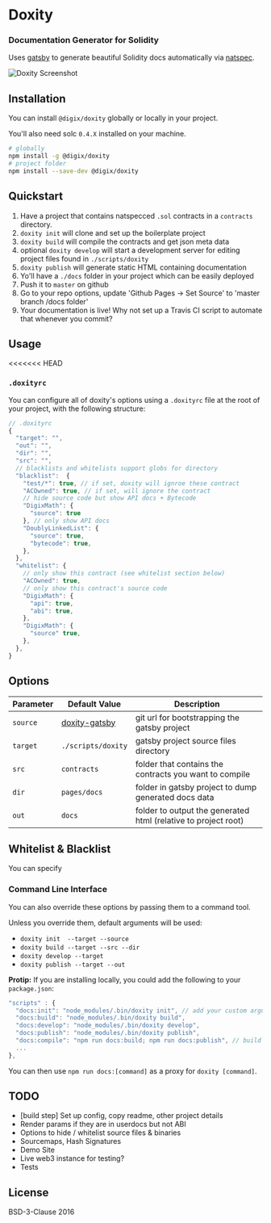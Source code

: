 # Doxity

### Documentation Generator for Solidity

Uses [gatsby](https://github.com/gatsbyjs/gatsby) to generate beautiful Solidity docs automatically via [natspec](https://github.com/ethereum/wiki/wiki/Ethereum-Natural-Specification-Format).

![Doxity Screenshot](http://i.imgur.com/9S6COQE.png)

## Installation

You can install `@digix/doxity` globally or locally in your project. 

You'll also need solc `0.4.X` installed on your machine.

```bash
# globally
npm install -g @digix/doxity
# project folder
npm install --save-dev @digix/doxity
```

## Quickstart

1. Have a project that contains natspecced `.sol` contracts in a `contracts` directory.
1. `doxity init` will clone and set up the boilerplate project
1. `doxity build` will compile the contracts and get json meta data
1. optional `doxity develop` will start a development server for editing project files found in `./scripts/doxity`
1. `doxity publish` will generate static HTML containing documentation
1. Yo'll have a `./docs` folder in your project which can be easily deployed
1. Push it to `master` on github
1. Go to your repo options, update 'Github Pages -> Set Source' to 'master branch /docs folder'
1. Your documentation is live! Why not set up a Travis CI script to automate that whenever you commit?

## Usage

<<<<<<< HEAD
### `.doxityrc`

You can configure all of doxity's options using a `.doxityrc` file at the root of your project, with the following structure:

```javascript
// .doxityrc
{
  "target": "",
  "out": "",
  "dir": "",
  "src": "",
  // blacklists and whitelists support globs for directory
  "blacklist":  {
    "test/*": true, // if set, doxity will ignroe these contract
    "ACOwned": true, // if set, will ignore the contract
    // hide source code but show API docs + Bytecode
    "DigixMath": {
      "source": true
    }, // only show API docs
    "DoublyLinkedList": {
      "source": true,
      "bytecode": true,
    },
  },
  "whitelist": {
    // only show this contract (see whitelist section below)
    "ACOwned": true,
    // only show this contract's source code
    "DigixMath": {
      "api": true,
      "abi": true,
    },
    "DigixMath": {
      "source" true,
    },
  },
}
```

## Options

| Parameter | Default Value | Description |
|---|---|---|
|`source`|[doxity-gatsby](https://github.com/DigixGlobal/doxity-gatsby-starter-project.git)|git url for bootstrapping the gatsby project|
|`target`|`./scripts/doxity`|gatsby project source files directory
|`src`|`contracts`|folder that contains the contracts you want to compile|
|`dir`|`pages/docs`|folder in gatsby project to dump generated docs data|
|`out`|`docs`|folder to output the generated html (relative to project root)|

## Whitelist & Blacklist

You can specify


### Command Line Interface

You can also override these options by passing them to a command tool.

Unless you override them, default arguments will be used:

- `doxity init  --target --source`
- `doxity build --target --src --dir`
- `doxity develop --target`
- `doxity publish --target --out`

**Protip:** If you are installing locally, you could add the following to your `package.json`:

```javascript
"scripts" : {
  "docs:init": "node_modules/.bin/doxity init", // add your custom arguments (see API below)
  "docs:build": "node_modules/.bin/doxity build",
  "docs:develop": "node_modules/.bin/doxity develop",
  "docs:publish": "node_modules/.bin/doxity publish",
  "docs:compile": "npm run docs:build; npm run docs:publish", // build + publish
  ...
},
```

You can then use `npm run docs:[command]` as a proxy for `doxity [command]`.

## TODO

* [build step] Set up config, copy readme, other project details
* Render params if they are in userdocs but not ABI
* Options to hide / whitelist source files & binaries
* Sourcemaps, Hash Signatures
* Demo Site
* Live web3 instance for testing?
* Tests

## License

BSD-3-Clause 2016
